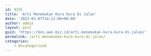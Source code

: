 ```yaml
---
id: 9155
title: 'Arti Menemukan Kura Kura Di Jalan'
date: '2023-03-07T14:12:06+00:00'
author: admin
layout: post
guid: 'https://bos.awn.biz.id/arti-menemukan-kura-kura-di-jalan/'
permalink: /arti-menemukan-kura-kura-di-jalan/
categories:
    - Uncategorized
---
```


